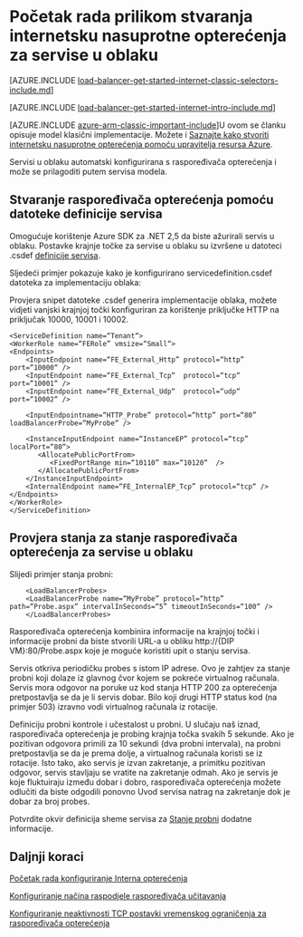 <properties
   pageTitle="Početak rada prilikom stvaranja internetsku nasuprotne opterećenja uvođenje klasičnog modela pomoću za servise u oblaku | Microsoft Azure"
   description="Saznajte kako stvoriti internetsku nasuprotne opterećenja u modelu uvođenje klasičnog za servise u oblaku"
   services="load-balancer"
   documentationCenter="na"
   authors="sdwheeler"
   manager="carmonm"
   editor=""
   tags="azure-service-management"
/>
<tags
   ms.service="load-balancer"
   ms.devlang="na"
   ms.topic="get-started-article"
   ms.tgt_pltfrm="na"
   ms.workload="infrastructure-services"
   ms.date="03/17/2016"
   ms.author="sewhee" />

# <a name="get-started-creating-an-internet-facing-load-balancer-for-cloud-services"></a>Početak rada prilikom stvaranja internetsku nasuprotne opterećenja za servise u oblaku

[AZURE.INCLUDE [load-balancer-get-started-internet-classic-selectors-include.md](../../includes/load-balancer-get-started-internet-classic-selectors-include.md)]

[AZURE.INCLUDE [load-balancer-get-started-internet-intro-include.md](../../includes/load-balancer-get-started-internet-intro-include.md)]

[AZURE.INCLUDE [azure-arm-classic-important-include](../../includes/azure-arm-classic-important-include.md)]U ovom se članku opisuje model klasični implementacije. Možete i [Saznajte kako stvoriti internetsku nasuprotne opterećenja pomoću upravitelja resursa Azure](load-balancer-get-started-internet-arm-cli.md).

Servisi u oblaku automatski konfigurirana s raspoređivača opterećenja i može se prilagoditi putem servisa modela.

## <a name="create-a-load-balancer-using-the-service-definition-file"></a>Stvaranje raspoređivača opterećenja pomoću datoteke definicije servisa

Omogućuje korištenje Azure SDK za .NET 2,5 da biste ažurirali servis u oblaku. Postavke krajnje točke za servise u oblaku su izvršene u datoteci .csdef [definicije servisa](https://msdn.microsoft.com/library/azure/gg557553.aspx).

Sljedeći primjer pokazuje kako je konfigurirano servicedefinition.csdef datoteka za implementaciju oblaka:

Provjera snipet datoteke .csdef generira implementacije oblaka, možete vidjeti vanjski krajnjoj točki konfiguriran za korištenje priključke HTTP na priključak 10000, 10001 i 10002.


    <ServiceDefinition name=“Tenant“>
    <WorkerRole name=“FERole” vmsize=“Small“>
    <Endpoints>
        <InputEndpoint name=“FE_External_Http” protocol=“http” port=“10000“ />
        <InputEndpoint name=“FE_External_Tcp“  protocol=“tcp“  port=“10001“ />
        <InputEndpoint name=“FE_External_Udp“  protocol=“udp“  port=“10002“ />

        <InputEndpointname=“HTTP_Probe” protocol=“http” port=“80” loadBalancerProbe=“MyProbe“ />

        <InstanceInputEndpoint name=“InstanceEP” protocol=“tcp” localPort=“80“>
           <AllocatePublicPortFrom>
              <FixedPortRange min=“10110” max=“10120“  />
           </AllocatePublicPortFrom>
        </InstanceInputEndpoint>
        <InternalEndpoint name=“FE_InternalEP_Tcp” protocol=“tcp“ />
    </Endpoints>
    </WorkerRole>
    </ServiceDefinition>




## <a name="check-load-balancer-health-status-for-cloud-services"></a>Provjera stanja za stanje raspoređivača opterećenja za servise u oblaku


Slijedi primjer stanja probni:

        <LoadBalancerProbes>
        <LoadBalancerProbe name=“MyProbe” protocol=“http” path=“Probe.aspx” intervalInSeconds=“5” timeoutInSeconds=“100“ />
        </LoadBalancerProbes>

Raspoređivača opterećenja kombinira informacije na krajnjoj točki i informacije probni da biste stvorili URL-a u obliku http://{DIP VM}:80/Probe.aspx koje je moguće koristiti upit o stanju servisa.

Servis otkriva periodičku probes s istom IP adrese. Ovo je zahtjev za stanje probni koji dolaze iz glavnog čvor kojem se pokreće virtualnog računala.
Servis mora odgovor na poruke uz kod stanja HTTP 200 za opterećenja pretpostavlja se da je li servis dobar. Bilo koji drugi HTTP status kod (na primjer 503) izravno vodi virtualnog računala iz rotacije.

Definiciju probni kontrole i učestalost u probni. U slučaju naš iznad, raspoređivača opterećenja je probing krajnja točka svakih 5 sekunde. Ako je pozitivan odgovora primili za 10 sekundi (dva probni intervala), na probni pretpostavlja se da je prema dolje, a virtualnog računala koristi se iz rotacije. Isto tako, ako servis je izvan zakretanje, a primitku pozitivan odgovor, servis stavljaju se vratite na zakretanje odmah. Ako je servis je koje fluktuiraju između dobar i dobro, raspoređivača opterećenja možete odlučiti da biste odgodili ponovno Uvod servisa natrag na zakretanje dok je dobar za broj probes.

Potvrdite okvir definicija sheme servisa za [Stanje probni](https://msdn.microsoft.com/library/azure/jj151530.aspx) dodatne informacije.

## <a name="next-steps"></a>Daljnji koraci

[Početak rada konfiguriranje Interna opterećenja](load-balancer-get-started-ilb-arm-ps.md)

[Konfiguriranje načina raspodjele raspoređivača učitavanja](load-balancer-distribution-mode.md)

[Konfiguriranje neaktivnosti TCP postavki vremenskog ograničenja za raspoređivača opterećenja](load-balancer-tcp-idle-timeout.md)


